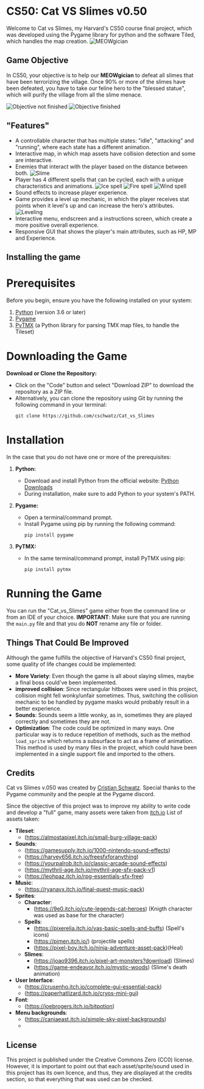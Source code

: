# CS50: Cat VS Slimes v0.50

Welcome to Cat vs Slimes, my Harvard's CS50 course final project, which was developed using the Pygame library for python and the software Tiled, which handles the map creation.
![MEOWgician](/screenshots_gifs/cat.gif)

## Game Objective

In CS50, your objective is to help our **MEOWgician** to defeat all slimes that have been terrorizing the village. Once 90% or more of the slimes have been defeated,
you have to take our feline hero to the "blessed statue", which will purify the village from all the slime menace.

![Objective not finished](/screenshots_gifs/statue_off.gif) ![Objective finished](/screenshots_gifs/statue_on.gif)

## "Features"

- A controllable character that has multiple states: "idle", "attacking" and "running", where each state has a different animation.
- Interactive map, in which map assets have collision detection and some are interactive.
- Enemies that interact with the player based on the distance between both.
![Slime](/screenshots_gifs/slime_death.gif)
- Player has 4 different spells that can be cycled, each with a unique characteristics and animations.
![Ice spell](/screenshots_gifs/ice_spell.gif)
![Fire spell](/screenshots_gifs/fire_spell.gif)
![Wind spell](/screenshots_gifs/wind_spell.gif)
- Sound effects to increase player experience.
- Game provides a level up mechanic, in which the player receives stat points when it level's up and can increase the hero's attributes.
![Leveling](/screenshots_gifs/levelup.gif)
- Interactive menu, endscreen and a instructions screen, which create a more positive overall experience.
- Responsive GUI that shows the player's main attributes, such as HP, MP and Experience.

## Installing the game

# Prerequisites

Before you begin, ensure you have the following installed on your system:

1. [Python](https://www.python.org/downloads/) (version 3.6 or later)
2. [Pygame](https://www.pygame.org/download.shtml)
3. [PyTMX](https://github.com/bitcraft/PyTMX) (a Python library for parsing TMX map files, to handle the 
Tileset)

# Downloading the Game

**Download or Clone the Repository:**
   - Click on the "Code" button and select "Download ZIP" to download the repository as a ZIP file.
   - Alternatively, you can clone the repository using Git by running the following command in your terminal:
     ```
     git clone https://github.com/cschwatz/Cat_vs_Slimes
     ```

# Installation

In the case that you do not have one or more of the prerequisites:

1. **Python:**
   - Download and install Python from the official website: [Python Downloads](https://www.python.org/downloads/)
   - During installation, make sure to add Python to your system's PATH.
   
2. **Pygame:**
   - Open a terminal/command prompt.
   - Install Pygame using pip by running the following command:
     ```
     pip install pygame
     ```
     
3. **PyTMX:**
   - In the same terminal/command prompt, install PyTMX using pip:
     ```
     pip install pytmx
     ```

# Running the Game

You can run the "Cat_vs_Slimes" game either from the command line or from an IDE of your choice.
**IMPORTANT**: Make sure that you are running the ```main.py``` file and that you do **NOT** rename any file or folder.

## Things That Could Be Improved

Although the game fulfills the objective of Harvard's CS50 final project, some quality of life changes could be implemented:

- **More Variety**: Even though the game is all about slaying slimes, maybe a final boss could've been implemented.
- **improved collision**: Since rectangular hitboxes were used in this project, collision might fell wonky/unfair sometimes. Thus, switching the collision mechanic
to be handled by pygame masks would probably result in a better experience.
- **Sounds**: Sounds seem a little wonky, as in, sometimes they are played correctly and sometimes they are not.
- **Optimization**: The code could be  optimized in many ways. One particular way is to reduce repetition of methods, such as the method ```load_sprite``` which
returns a subsurface to act as a frame of animation. This method is used by many files in the project, which could have been implemented in a single support file
and imported to the others.

## Credits

Cat vs Slimes v.050 was created by [Cristian Schwatz](https://github.com/cschwatz). Special thanks to the Pygame community and the people at the Pygame discord.

Since the objective of this project was to improve my ability to write code and develop a "full" game, many assets were taken from [itch.io](https://itch.io/game-assets/)
List of assets taken:
  - **Tileset**:
    - (https://almostapixel.itch.io/small-burg-village-pack)
  - **Sounds**:
    - (https://gamesupply.itch.io/1000-nintendo-sound-effects)
    - (https://harvey656.itch.io/freesfxforanything)
    - (https://yourpalrob.itch.io/classic-arcade-sound-effects)
    - (https://mythril-age.itch.io/mythril-age-sfx-pack-v1)
    - (https://leohpaz.itch.io/rpg-essentials-sfx-free)
  - **Music**:
    - (https://ryanavx.itch.io/final-quest-music-pack)
  - **Sprites**:
    - **Character**:
      - (https://9e0.itch.io/cute-legends-cat-heroes) (Knigth character was used as base for the character)
    - **Spells**:
      - (https://pixerelia.itch.io/vas-basic-spells-and-buffs) (Spell's icons)
      - (https://pimen.itch.io/) (projectile spells)
      - (https://pixel-boy.itch.io/ninja-adventure-asset-pack)(Heal)
    - **Slimes**:
      - (https://joao9396.itch.io/pixel-art-monsters?download) (Slimes)
      - (https://game-endeavor.itch.io/mystic-woods) (Slime's death animation)
  - **User Interface**:
      - (https://crusenho.itch.io/complete-gui-essential-pack)
      - (https://paperhatlizard.itch.io/cryos-mini-gui)
  - **Font**:
      - (https://joebrogers.itch.io/bitpotion)
  - **Menu backgrounds**:
      - (https://caniaeast.itch.io/simple-sky-pixel-backgrounds)
      - 
## License

This project is published under the Creative Commons Zero (CC0) license. However, it is important to point out that each asset/sprite/sound used in this project
has its own licence, and thus, they are displayed at the credits section, so that everything that was used can be checked.
